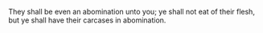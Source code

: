 They shall be even an abomination unto you; ye shall not eat of their flesh, but ye shall have their carcases in abomination.
